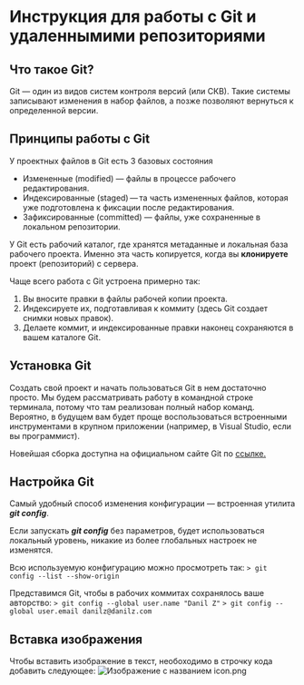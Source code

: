 # Инструкция для работы с Git и удаленнымими репозиториями

## Что такое Git?
Git — один из видов систем контроля версий (или СКВ). Такие системы записывают изменения в набор файлов, а позже позволяют вернуться к определенной версии.

## Принципы работы с Git
У проектных файлов в Git есть 3 базовых состояния

* Измененные (modified) — файлы в процессе рабочего редактирования.
* Индексированные (staged) — та часть измененных файлов, которая уже подготовлена к фиксации после редактирования.
* Зафиксированные (committed) — файлы, уже сохраненные в локальном репозитории.

У Git есть рабочий каталог, где хранятся метаданные и локальная база рабочего проекта. Именно эта часть копируется, когда вы **клонируете** проект (репозиторий) с сервера.

Чаще всего работа с Git устроена примерно так:
1. Вы вносите правки в файлы рабочей копии проекта.
2. Индексируете их, подготавливая к коммиту (здесь Git создает снимки новых правок).
3. Делаете коммит, и индексированные правки наконец сохраняются в вашем каталоге Git.

## Установка Git
Создать свой проект и начать пользоваться Git в нем достаточно просто. Мы будем рассматривать работу в командной строке терминала, потому что там реализован полный набор команд. Вероятно, в будущем вам будет проще воспользоваться встроенными инструментами в крупном приложении (например, в Visual Studio, если вы программист).

Новейшая сборка доступна на официальном сайте Git по [ссылке.](https://git-scm.com/download/win)

## Настройка Git
Самый удобный способ изменения конфигурации — встроенная утилита ***git config***. 

Если запускать ***git config*** без параметров, будет использоваться локальный уровень, никакие из более глобальных настроек не изменятся.

Всю используемую конфигурацию можно просмотреть так:
```> git config --list --show-origin```

Представимся Git, чтобы в рабочих коммитах сохранялось ваше авторство:
```> git config --global user.name "Danil Z"```
```> git config --global user.email danilz@danilz.com```

## Вставка изображения
Чтобы вставить изображение в текст, необоходимо в строчку кода добавить следующее:
![Изображение с названием icon.png](icon.png)